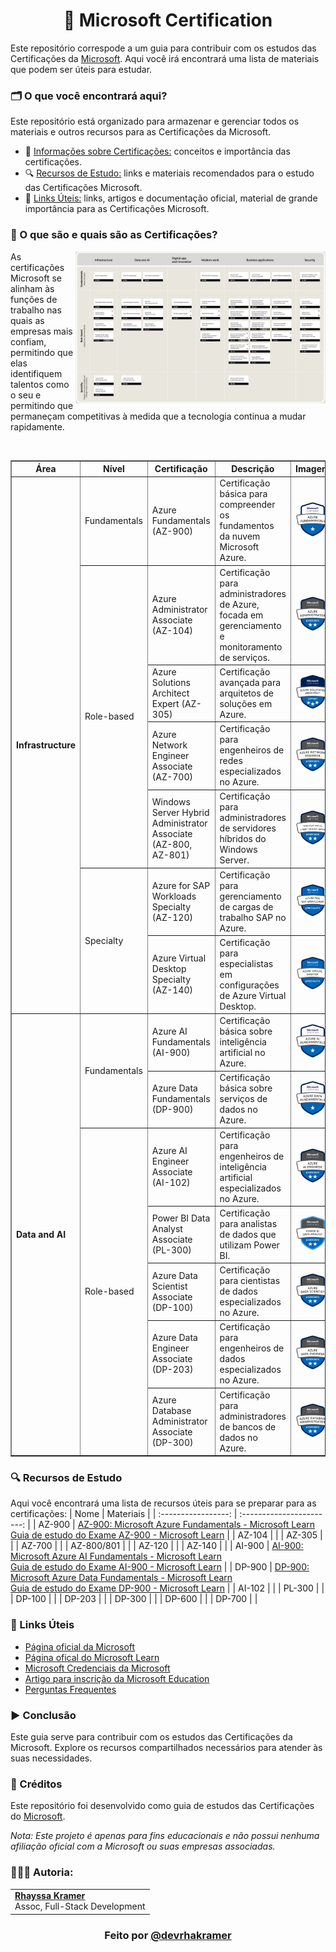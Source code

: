 <h1 align="center">📎 Microsoft Certification</h1>

Este repositório correspode a um guia para contribuir com os estudos das Certificações da [Microsoft](https://www.microsoft.com/pt-br). Aqui você irá encontrará uma lista de materiais que podem ser úteis para estudar.

### 🗂️ O que você encontrará aqui?
Este repositório está organizado para armazenar e gerenciar todos os materiais e outros recursos para as Certificações da Microsoft.

- 📝 [Informações sobre Certificações:](https://github.com/rhayssakramer/github-certification?tab=readme-ov-file#-o-que-s%C3%A3o-e-quais-s%C3%A3o-as-certifica%C3%A7%C3%B5es) conceitos e importância das certificações.
- 🔍 [Recursos de Estudo:](https://github.com/rhayssakramer/github-certification/tree/main?tab=readme-ov-file#-recursos-de-estudo) links e materiais recomendados para o estudo das Certificações Microsoft.
- 🔗 [Links Úteis:](https://github.com/rhayssakramer/github-certification/tree/main?tab=readme-ov-file#-links-%C3%BAteis) links, artigos e documentação oficial, material de grande importância para as Certificações Microsoft.

### 📝 O que são e quais são as Certificações?
<img align="right" width="400" style="margin-left: 40;" src="https://github.com/rhayssakramer/microsoft-certification/blob/main/img/microsoft-certified.jpg"><p>As certificações Microsoft se alinham às funções de trabalho nas quais as empresas mais confiam, permitindo que elas identifiquem talentos como o seu e permitindo que permaneçam competitivas à medida que a tecnologia continua a mudar rapidamente.</p>
<br>
<table border="1">
  <thead>
    <tr>
      <th>Área</th>
      <th>Nível</th>
      <th>Certificação</th>
      <th>Descrição</th>
      <th>Imagem</th>
    </tr>
  </thead>
  <tbody>
    <tr>
      <td rowspan="7"><strong><b>Infrastructure</b></strong></td>
      <td>Fundamentals</td>
      <td>Azure Fundamentals (AZ-900)</td>
      <td>Certificação básica para compreender os fundamentos da nuvem Microsoft Azure.</td>
      <td><img src="https://github.com/rhayssakramer/microsoft-certification/blob/main/img/az-900.png" alt="AZ-900" width="100"></td>
    </tr>
    <tr>
      <td rowspan="4">Role-based</td>
      <td>Azure Administrator Associate (AZ-104)</td>
      <td>Certificação para administradores de Azure, focada em gerenciamento e monitoramento de serviços.</td>
      <td><img src="https://github.com/rhayssakramer/microsoft-certification/blob/main/img/az-104.png" alt="AZ-104" width="100"></td>
    </tr>
    <tr>
      <td>Azure Solutions Architect Expert (AZ-305)</td>
      <td>Certificação avançada para arquitetos de soluções em Azure.</td>
      <td><img src="https://github.com/rhayssakramer/microsoft-certification/blob/main/img/az-305.png" alt="AZ-305" width="100"></td>
    </tr>
    <tr>
      <td>Azure Network Engineer Associate (AZ-700)</td>
      <td>Certificação para engenheiros de redes especializados no Azure.</td>
      <td><img src="https://github.com/rhayssakramer/microsoft-certification/blob/main/img/az-700.png" alt="AZ-700" width="100"></td>
    </tr>
    <tr>
      <td>Windows Server Hybrid Administrator Associate (AZ-800, AZ-801)</td>
      <td>Certificação para administradores de servidores híbridos do Windows Server.</td>
      <td><img src="https://github.com/rhayssakramer/microsoft-certification/blob/main/img/az-800.png" alt="AZ-800/801" width="100"></td>
    </tr>
    <tr>
      <td rowspan="2">Specialty</td>
      <td>Azure for SAP Workloads Specialty (AZ-120)</td>
      <td>Certificação para gerenciamento de cargas de trabalho SAP no Azure.</td>
      <td><img src="https://github.com/rhayssakramer/microsoft-certification/blob/main/img/az-120.png" alt="AZ-120" width="100"></td>
    </tr>
    <tr>
      <td>Azure Virtual Desktop Specialty (AZ-140)</td>
      <td>Certificação para especialistas em configurações de Azure Virtual Desktop.</td>
      <td><img src="https://github.com/rhayssakramer/microsoft-certification/blob/main/img/az-140.png" alt="AZ-140" width="100"></td>
    </tr>
    <tr>
      <td rowspan="7"><strong><b>Data and AI</b></strong></td>
      <td rowspan="2">Fundamentals</td>
      <td>Azure AI Fundamentals (AI-900)</td>
      <td>Certificação básica sobre inteligência artificial no Azure.</td>
      <td><img src="https://github.com/rhayssakramer/microsoft-certification/blob/main/img/ai-900.png" alt="AI-900" width="100"></td>
    </tr>
    <tr>
      <td>Azure Data Fundamentals (DP-900)</td>
      <td>Certificação básica sobre serviços de dados no Azure.</td>
      <td><img src="https://github.com/rhayssakramer/microsoft-certification/blob/main/img/dp-900.png" alt="DP-900" width="100"></td>
    </tr>
    <tr>
      <td rowspan="5">Role-based</td>
      <td>Azure AI Engineer Associate (AI-102)</td>
      <td>Certificação para engenheiros de inteligência artificial especializados no Azure.</td>
      <td><img src="https://github.com/rhayssakramer/microsoft-certification/blob/main/img/ai-102.png" alt="AI-102" width="100"></td>
    </tr>
    <tr>
      <td>Power BI Data Analyst Associate (PL-300)</td>
      <td>Certificação para analistas de dados que utilizam Power BI.</td>
      <td><img src="https://github.com/rhayssakramer/microsoft-certification/blob/main/img/pl-300.png" alt="PL-300" width="100"></td>
    </tr>
    <tr>
      <td>Azure Data Scientist Associate (DP-100)</td>
      <td>Certificação para cientistas de dados especializados no Azure.</td>
      <td><img src="https://github.com/rhayssakramer/microsoft-certification/blob/main/img/dp-100.png" alt="DP-100" width="100"></td>
    </tr>
    <tr>
      <td>Azure Data Engineer Associate (DP-203)</td>
      <td>Certificação para engenheiros de dados especializados no Azure.</td>
      <td><img src="https://github.com/rhayssakramer/microsoft-certification/blob/main/img/dp-203.png" alt="DP-203" width="100"></td>
    </tr>
    <tr>
      <td>Azure Database Administrator Associate (DP-300)</td>
      <td>Certificação para administradores de bancos de dados no Azure.</td>
      <td><img src="https://github.com/rhayssakramer/microsoft-certification/blob/main/img/dp-300.png" alt="DP-300" width="100"></td>
    </tr>
  </tbody>
</table>


### 🔍 Recursos de Estudo
Aqui você encontrará uma lista de recursos úteis para se preparar para as certificações:
| Nome | Materiais |
| :-----------------: | :-----------------------: | 
| AZ-900 | [AZ-900: Microsoft Azure Fundamentals - Microsoft Learn](https://learn.microsoft.com/pt-br/certifications/exams/az-900/?wt.mc_id=1reg_18960_webpage_reactor)<br> [Guia de estudo do Exame AZ-900 - Microsoft Learn](https://learn.microsoft.com/pt-br/credentials/certifications/resources/study-guides/az-900) |
| AZ-104 |  |
| AZ-305 |  |
| AZ-700 |  |
| AZ-800/801 |  |
| AZ-120 |  |
| AZ-140 |  |
| AI-900 | [AI-900: Microsoft Azure AI Fundamentals - Microsoft Learn](https://learn.microsoft.com/pt-br/certifications/exams/ai-900/?wt.mc_id=1reg_18960_webpage_reactor)<br>[Guia de estudo do Exame AI-900 - Microsoft Learn](https://learn.microsoft.com/pt-br/credentials/certifications/resources/study-guides/ai-900) |
| DP-900 | [DP-900: Microsoft Azure Data Fundamentals - Microsoft Learn](https://learn.microsoft.com/pt-br/certifications/exams/dp-900/?wt.mc_id=1reg_18960_webpage_reactor)<br> [Guia de estudo do Exame DP-900 - Microsoft Learn](https://learn.microsoft.com/pt-br/credentials/certifications/resources/study-guides/dp-900) |
| AI-102 |  |
| PL-300 |  |
| DP-100 |  |
| DP-203 |  |
| DP-300 |  |
| DP-600 |  |
| DP-700 |  |

### 🔗 Links Úteis
- [Página oficial da Microsoft](https://www.microsoft.com/pt-br)
- [Página ofical do Microsoft Learn](https://learn.microsoft.com/pt-br/)
- [Microsoft Credenciais da Microsoft](https://learn.microsoft.com/pt-br/credentials/)
- [Artigo para inscrição da Microsoft Education](https://techcommunity.microsoft.com/blog/desenvolvedoresbr/certifica%C3%A7%C3%B5es-microsoft-gratuitas-para-estudantes/3786168)
- [Perguntas Frequentes](https://learn.microsoft.com/pt-br/credentials/support/help)

### ▶️ Conclusão
Este guia serve para contribuir com os estudos das Certificações da Microsoft. Explore os recursos compartilhados necessários para atender às suas necessidades.

### 🔗 Créditos
Este repositório foi desenvolvido como guia de estudos das Certificações do [Microsoft](https://www.microsoft.com/pt-br).

*Nota: Este projeto é apenas para fins educacionais e não possui nenhuma afiliação oficial com a Microsoft ou suas empresas associadas.*

### 👩🏼‍💻 Autoria:
<table style="border=0">
  <tr>
    <td align="left">
      <a href="https://github.com/rhayssakramer">
        <span><b>Rhayssa Kramer</b></span>
      </a>
      <br>
      <span>Assoc, Full-Stack Development</span>
    </td>
  </tr>
</table>

### <div align="center">Feito por <a href="https://github.com/rhayssakramer">@devrhakramer</a></div>
